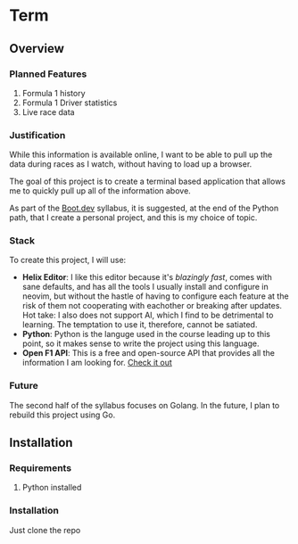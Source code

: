 # Term

## Overview

### Planned Features

1. Formula 1 history
2. Formula 1 Driver statistics
3. Live race data

### Justification

While this information is available online, I want to be able to pull up the data during races as I watch, without having to load up a browser.

The goal of this project is to create a terminal based application that allows me to quickly pull up all of the information above.

As part of the [Boot.dev](https://boot.dev) syllabus, it is suggested, at the end of the Python path, that I create a personal project, and this is my choice of topic.

### Stack

To create this project, I will use:

- **Helix Editor**: I like this editor because it's _blazingly fast_, comes with sane defaults, and has all the tools I usually install and configure in neovim, but without the hastle of having to configure each feature at the risk of them not cooperating with eachother or breaking after updates. Hot take: I also does not support AI, which I find to be detrimental to learning. The temptation to use it, therefore, cannot be satiated.
- **Python**: Python is the languge used in the course leading up to this point, so it makes sense to write the project using this language.
- **Open F1 API**: This is a free and open-source API that provides all the information I am looking for. [Check it out](https://openf1.org)

### Future

The second half of the syllabus focuses on Golang. In the future, I plan to rebuild this project using Go.

## Installation

### Requirements

1. Python installed

### Installation

Just clone the repo
